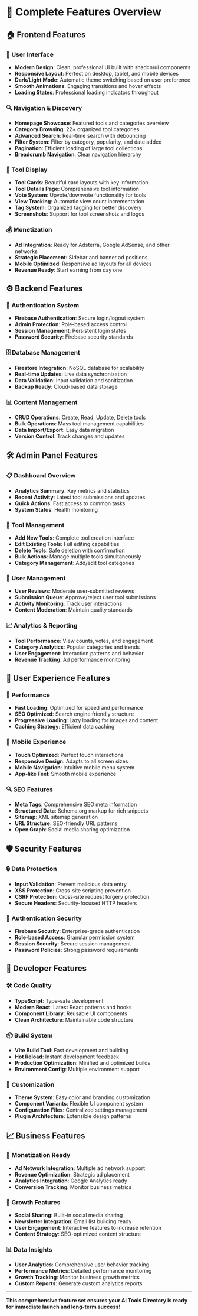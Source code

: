 # 🎯 Complete Features Overview

## 🏠 Frontend Features

### 🎨 User Interface
- **Modern Design**: Clean, professional UI built with shadcn/ui components
- **Responsive Layout**: Perfect on desktop, tablet, and mobile devices
- **Dark/Light Mode**: Automatic theme switching based on user preference
- **Smooth Animations**: Engaging transitions and hover effects
- **Loading States**: Professional loading indicators throughout

### 🔍 Navigation & Discovery
- **Homepage Showcase**: Featured tools and categories overview
- **Category Browsing**: 22+ organized tool categories
- **Advanced Search**: Real-time search with debouncing
- **Filter System**: Filter by category, popularity, and date added
- **Pagination**: Efficient loading of large tool collections
- **Breadcrumb Navigation**: Clear navigation hierarchy

### 📱 Tool Display
- **Tool Cards**: Beautiful card layouts with key information
- **Tool Details Page**: Comprehensive tool information
- **Vote System**: Upvote/downvote functionality for tools
- **View Tracking**: Automatic view count incrementation
- **Tag System**: Organized tagging for better discovery
- **Screenshots**: Support for tool screenshots and logos

### 💰 Monetization
- **Ad Integration**: Ready for Adsterra, Google AdSense, and other networks
- **Strategic Placement**: Sidebar and banner ad positions
- **Mobile Optimized**: Responsive ad layouts for all devices
- **Revenue Ready**: Start earning from day one

## ⚙️ Backend Features

### 🔐 Authentication System
- **Firebase Authentication**: Secure login/logout system
- **Admin Protection**: Role-based access control
- **Session Management**: Persistent login states
- **Password Security**: Firebase security standards

### 🗄️ Database Management
- **Firestore Integration**: NoSQL database for scalability
- **Real-time Updates**: Live data synchronization
- **Data Validation**: Input validation and sanitization
- **Backup Ready**: Cloud-based data storage

### 📊 Content Management
- **CRUD Operations**: Create, Read, Update, Delete tools
- **Bulk Operations**: Mass tool management capabilities
- **Data Import/Export**: Easy data migration
- **Version Control**: Track changes and updates

## 🛠️ Admin Panel Features

### 📋 Dashboard Overview
- **Analytics Summary**: Key metrics and statistics
- **Recent Activity**: Latest tool submissions and updates
- **Quick Actions**: Fast access to common tasks
- **System Status**: Health monitoring

### 🔧 Tool Management
- **Add New Tools**: Complete tool creation interface
- **Edit Existing Tools**: Full editing capabilities
- **Delete Tools**: Safe deletion with confirmation
- **Bulk Actions**: Manage multiple tools simultaneously
- **Category Management**: Add/edit tool categories

### 👥 User Management
- **User Reviews**: Moderate user-submitted reviews
- **Submission Queue**: Approve/reject user tool submissions
- **Activity Monitoring**: Track user interactions
- **Content Moderation**: Maintain quality standards

### 📈 Analytics & Reporting
- **Tool Performance**: View counts, votes, and engagement
- **Category Analytics**: Popular categories and trends
- **User Engagement**: Interaction patterns and behavior
- **Revenue Tracking**: Ad performance monitoring

## 🎯 User Experience Features

### 🚀 Performance
- **Fast Loading**: Optimized for speed and performance
- **SEO Optimized**: Search engine friendly structure
- **Progressive Loading**: Lazy loading for images and content
- **Caching Strategy**: Efficient data caching

### 📱 Mobile Experience
- **Touch Optimized**: Perfect touch interactions
- **Responsive Design**: Adapts to all screen sizes
- **Mobile Navigation**: Intuitive mobile menu system
- **App-like Feel**: Smooth mobile experience

### 🔍 SEO Features
- **Meta Tags**: Comprehensive SEO meta information
- **Structured Data**: Schema.org markup for rich snippets
- **Sitemap**: XML sitemap generation
- **URL Structure**: SEO-friendly URL patterns
- **Open Graph**: Social media sharing optimization

## 🛡️ Security Features

### 🔒 Data Protection
- **Input Validation**: Prevent malicious data entry
- **XSS Protection**: Cross-site scripting prevention
- **CSRF Protection**: Cross-site request forgery protection
- **Secure Headers**: Security-focused HTTP headers

### 🔐 Authentication Security
- **Firebase Security**: Enterprise-grade authentication
- **Role-based Access**: Granular permission system
- **Session Security**: Secure session management
- **Password Policies**: Strong password requirements

## 🚀 Developer Features

### 🛠️ Code Quality
- **TypeScript**: Type-safe development
- **Modern React**: Latest React patterns and hooks
- **Component Library**: Reusable UI components
- **Clean Architecture**: Maintainable code structure

### 📦 Build System
- **Vite Build Tool**: Fast development and building
- **Hot Reload**: Instant development feedback
- **Production Optimization**: Minified and optimized builds
- **Environment Config**: Multiple environment support

### 🔧 Customization
- **Theme System**: Easy color and branding customization
- **Component Variants**: Flexible UI component system
- **Configuration Files**: Centralized settings management
- **Plugin Architecture**: Extensible design patterns

## 📈 Business Features

### 💼 Monetization Ready
- **Ad Network Integration**: Multiple ad network support
- **Revenue Optimization**: Strategic ad placement
- **Analytics Integration**: Google Analytics ready
- **Conversion Tracking**: Monitor business metrics

### 🎯 Growth Features
- **Social Sharing**: Built-in social media sharing
- **Newsletter Integration**: Email list building ready
- **User Engagement**: Interactive features to increase retention
- **Content Strategy**: SEO-optimized content structure

### 📊 Data Insights
- **User Analytics**: Comprehensive user behavior tracking
- **Performance Metrics**: Detailed performance monitoring
- **Growth Tracking**: Monitor business growth metrics
- **Custom Reports**: Generate custom analytics reports

---

**This comprehensive feature set ensures your AI Tools Directory is ready for immediate launch and long-term success!**